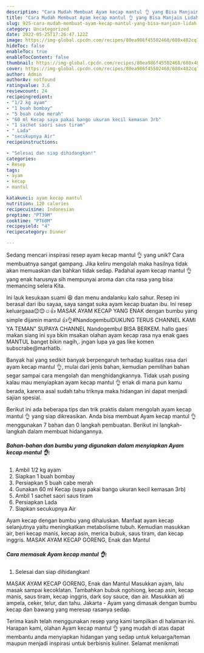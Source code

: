 ```yaml
---
description: "Cara Mudah Membuat Ayam kecap mantul 👌 yang Bisa Manjain Lidah"
title: "Cara Mudah Membuat Ayam kecap mantul 👌 yang Bisa Manjain Lidah"
slug: 925-cara-mudah-membuat-ayam-kecap-mantul-yang-bisa-manjain-lidah
category: Uncategorized
date: 2022-05-25T17:26:47.122Z
image: https://img-global.cpcdn.com/recipes/80ea986f45502468/680x482cq70/ayam-kecap-mantul-foto-resep-utama.jpg
hideToc: false
enableToc: true
enableTocContent: false
thumbnail: https://img-global.cpcdn.com/recipes/80ea986f45502468/680x482cq70/ayam-kecap-mantul-foto-resep-utama.jpg
cover: https://img-global.cpcdn.com/recipes/80ea986f45502468/680x482cq70/ayam-kecap-mantul-foto-resep-utama.jpg
author: Admin
authorAv: notfound
ratingvalue: 3.6
reviewcount: 24
recipeingredient:
- "1/2 kg ayam"
- "1 buah bombay"
- "5 buah cabe merah"
- "60 ml Kecap saya pakai bango ukuran kecil kemasan 3rb"
- "1 sachet saori saus tiram"
- " Lada"
- "secukupnya Air"
recipeinstructions:

- "Selesai dan siap dihidangkan!"
categories:
- Resep
tags:
- ayam
- kecap
- mantul

katakunci: ayam kecap mantul 
nutrition: 120 calories
recipecuisine: Indonesian
preptime: "PT39M"
cooktime: "PT60M"
recipeyield: "4"
recipecategory: Dinner

---
```





Sedang mencari inspirasi resep ayam kecap mantul 👌 yang unik? Cara membuatnya sangat gampang. Jika keliru mengolah maka hasilnya tidak akan memuaskan dan bahkan tidak sedap. Padahal ayam kecap mantul 👌 yang enak harusnya sih mempunyai aroma dan cita rasa yang bisa memancing selera Kita.





Ini lauk kesukaan suami 😆 dan menu andalanku kalo sahur. Resep ini berasal dari ibu sayaa, saya sangat suka ayam kecap buatan ibu. Ini resep keluargaaa😊😊☺️👍 MASAK AYAM KECAP YANG ENAK dengan bumbu yang simple dijamin mantul 👍👌#NandogembulDUKUNG TERUS CHANNEL KAMI YA TEMAN&#34; SUPAYA CHANNEL Nandogembul BISA BERKEM. hallo gaes makan siang ini sya bkin msakan olahan ayam kecap rasa nya enak gaes MANTUL banget bikin nagih,. jngan lupa ya gas like komen subscrabe@marhatlb.

Banyak hal yang sedikit banyak berpengaruh terhadap kualitas rasa dari ayam kecap mantul 👌, mulai dari jenis bahan, kemudian pemilihan bahan segar sampai cara mengolah dan menghidangkannya. Tidak usah pusing kalau mau menyiapkan ayam kecap mantul 👌 enak di mana pun kamu berada, karena asal sudah tahu triknya maka hidangan ini dapat menjadi sajian spesial.






Berikut ini ada beberapa tips dan trik praktis dalam mengolah ayam kecap mantul 👌 yang siap dikreasikan. Anda bisa membuat Ayam kecap mantul 👌 menggunakan 7 bahan dan 0 langkah pembuatan. Berikut ini langkah-langkah dalam membuat hidangannya.

<!--inarticleads1-->

##### Bahan-bahan dan bumbu yang digunakan dalam menyiapkan Ayam kecap mantul 👌:

1. Ambil 1/2 kg ayam
1. Siapkan 1 buah bombay
1. Persiapkan 5 buah cabe merah
1. Gunakan 60 ml Kecap (saya pakai bango ukuran kecil kemasan 3rb)
1. Ambil 1 sachet saori saus tiram
1. Persiapkan  Lada
1. Siapkan secukupnya Air


Ayam kecap dengan bumbu yang dihaluskan. Manfaat ayam kecap selanjutnya yaitu meningkatkan metabolisme tubuh. Kemudian masukkan air, beri kecap manis, kecap asin, merica bubuk, saus tiram, dan kecap inggris. MASAK AYAM KECAP GORENG, Enak dan Mantul 

<!--inarticleads2-->

##### Cara memasak Ayam kecap mantul 👌:


1. Selesai dan siap dihidangkan!

MASAK AYAM KECAP GORENG, Enak dan Mantul Masukkan ayam, lalu masak sampai kecoklatan. Tambahkan bubuk ngohiong, kecap asin, kecap manis, saus tiram, kecap inggris, dark soy sauce, dan air. Masukkan ati ampela, ceker, telur, dan tahu. Jakarta - Ayam yang dimasak dengan bumbu kecap dan bawang yang meresap rasanya sedap. 

Terima kasih telah menggunakan resep yang kami tampilkan di halaman ini. Harapan kami, olahan Ayam kecap mantul 👌 yang mudah di atas dapat membantu anda menyiapkan hidangan yang sedap untuk keluarga/teman maupun menjadi inspirasi untuk berbisnis kuliner. Selamat menikmati
